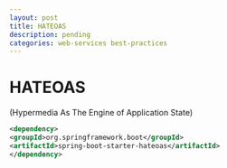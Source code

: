 ```yaml
---
layout: post
title: HATEOAS
description: pending
categories: web-services best-practices
---
```


# HATEOAS
(Hypermedia As The Engine of Application State)

```xml
<dependency>
<groupId>org.springframework.boot</groupId>
<artifactId>spring-boot-starter-hateoas</artifactId>
</dependency>
```


